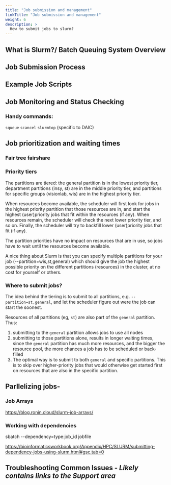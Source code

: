 ```yaml
---
title: "Job submission and management"
linkTitle: "Job submission and management"
weight: 6
description: >
  How to submit jobs to slurm?
---
```



## What is Slurm?/ Batch Queuing System Overview


## Job Submission Process


## Example Job Scripts


## Job Monitoring and Status Checking

### Handy commands:

`squeue`
`scancel`
`slurmtop` (specific to DAIC)

## Job prioritization and waiting times

### Fair tree fairshare

### Priority tiers
The partitions are tiered: the general partition is in the lowest priority tier, department partitions (insy, st) are in the middle priority tier, and partitions for specific groups (visionlab, wis) are in the highest priority tier.

When resources become available, the scheduler will first look for jobs in the highest priority partition that those resources are in, and start the highest (user)priority jobs that fit within the resources (if any). When resources remain, the scheduler will check the next lower priority tier, and so on. Finally, the scheduler will try to backfill lower (user)priority jobs that fit (if any).

The partition priorities have no impact on resources that are in use, so jobs have to wait until the resources become available.

A nice thing about Slurm is that you can specify multiple partitions for your job (--partition=wis,st,general) which should give the job the highest possible priority on the different partitions (resources) in the cluster, at no cost for yourself or others.


### Where to submit jobs?

The idea behind the tiering is to submit to all partitions, e.g. `--partition=st,general`, and let the scheduler figure out were the job can start the soonest. 


Resources of all partitions (eg, `st`) are also part of the `general` partition. Thus:
1. submitting to the  `general` partition allows jobs to use all nodes
2. submitting to those partitions alone, results in longer waiting times, since the `general` partition has much more resources, and the bigger the resource pool, the more chances a job has to be scheduled or back-filled
3. The optimal way is to submit to both `general` and specific partitions. This is to skip over higher-priority jobs that would otherwise get started first on resources that are also in the specific partition.





## Parllelizing jobs- 

### Job Arrays

https://blog.ronin.cloud/slurm-job-arrays/


### Working with dependencies

sbatch --dependency=type:job_id jobfile


https://bioinformaticsworkbook.org/Appendix/HPC/SLURM/submitting-dependency-jobs-using-slurm.html#gsc.tab=0

## Troubleshooting Common Issues - _Likely contains links to the Support area_